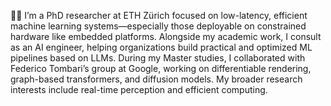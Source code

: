 
👋🏻 I’m a PhD researcher at ETH Zürich focused on low-latency, efficient machine learning systems—especially those deployable on constrained hardware like embedded platforms. Alongside my academic work, I consult as an AI engineer, helping organizations build practical and optimized ML pipelines based on LLMs. During my Master studies, I collaborated with Federico Tombari’s group at Google, working on differentiable rendering, graph-based transformers, and diffusion models. My broader research interests include real-time perception and efficient computing.

